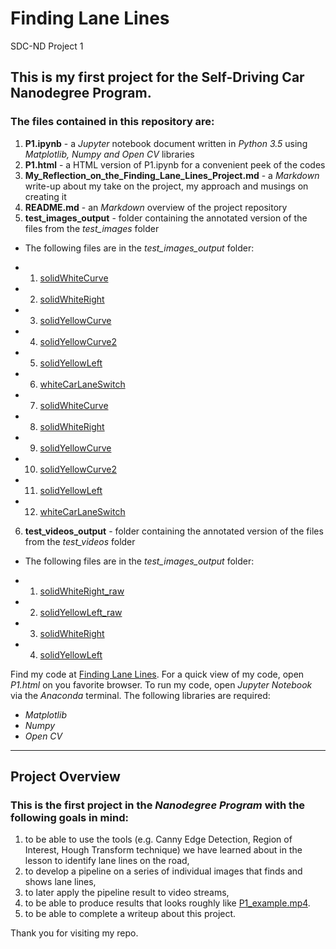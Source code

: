 # Finding Lane Lines
SDC-ND Project 1

## This is my first project for the **Self-Driving Car Nanodegree Program**.

### The files contained in this repository are:

1. **P1.ipynb** - a *Jupyter* notebook document written in *Python 3.5* using *Matplotlib, Numpy and Open CV* libraries
2. **P1.html** - a HTML version of P1.ipynb for a convenient peek of the codes
3. **My_Reflection_on_the_Finding_Lane_Lines_Project.md** - a *Markdown* write-up about my take on the project, my approach and musings on creating it
4. **README.md** - an *Markdown* overview of the project repository
5. **test_images_output** - folder containing the annotated version of the files from the *test_images* folder

- The following files are in the *test_images_output* folder:

- 1. [solidWhiteCurve](test_images_output/solidWhiteCurve_raw.jpg)
- 2. [solidWhiteRight](test_images_output/solidWhiteRight_raw.jpg)
- 3. [solidYellowCurve](test_images_output/solidYellowCurve_raw.jpg)
- 4. [solidYellowCurve2](test_images_output/solidYellowCurve2_raw.jpg)
- 5. [solidYellowLeft](test_images_output/solidYellowLeft_raw.jpg)
- 6. [whiteCarLaneSwitch](test_images_output/whiteCarLaneSwitch_raw.jpg)
- 7. [solidWhiteCurve](test_images_output/solidWhiteCurve.jpg)
- 8. [solidWhiteRight](test_images_output/solidWhiteRight.jpg)
- 9. [solidYellowCurve](test_images_output/solidYellowCurve.jpg)
- 10. [solidYellowCurve2](test_images_output/solidYellowCurve2.jpg)
- 11. [solidYellowLeft](test_images_output/solidYellowLeft.jpg)
- 12. [whiteCarLaneSwitch](test_images_output/whiteCarLaneSwitch.jpg)

6. **test_videos_output** - folder containing the annotated version of the files from the *test_videos* folder

- The following files are in the *test_images_output* folder:

- 1. [solidWhiteRight_raw](test_videos_output/solidWhiteRight_raw.mp4)
- 2. [solidYellowLeft_raw](test_videos_output/solidYellowLeft_raw.mp4)
- 3. [solidWhiteRight](test_videos_output/solidWhiteRight.mp4)
- 4. [solidYellowLeft](test_videos_output/solidYellowLeft.mp4)


Find my code at [Finding Lane Lines](https://github.com/jinglebot/Finding_Lane_Lines/).
For a quick view of my code, open *P1.html* on you favorite browser. 
To run my code, open *Jupyter Notebook* via the *Anaconda* terminal. The following libraries are required:

* _Matplotlib_
* _Numpy_
* _Open CV_
  
***

## Project Overview 

### This is the first project in the *Nanodegree Program* with the following goals in mind:

1. to be able to use the tools (e.g. Canny Edge Detection, Region of Interest, Hough Transform technique) we have learned about in the lesson to identify lane lines on the road,
2. to develop a pipeline on a series of individual images that finds and shows lane lines,
3. to later apply the pipeline result to video streams,
4. to be able to produce results that looks roughly like [P1_example.mp4](https://github.com/udacity/CarND-LaneLines-P1/blob/master/examples/P1_example.mp4).
5. to be able to complete a writeup about this project.

Thank you for visiting my repo.

